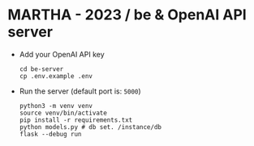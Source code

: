  # MARTHA - 2023 / be & OpenAI API server 

  - Add your OpenAI API key

    ```
    cd be-server
    cp .env.example .env
    ```

  - Run the server (default port is: `5000`)

    ```
    python3 -m venv venv
    source venv/bin/activate
    pip install -r requirements.txt
    python models.py # db set. /instance/db
    flask --debug run
    ```

